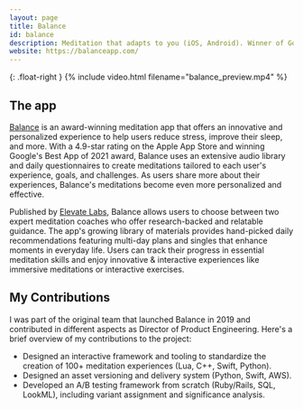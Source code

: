 ```yaml
---
layout: page
title: Balance
id: balance
description: Meditation that adapts to you (iOS, Android). Winner of Googles Play's Best App of 2021.
website: https://balanceapp.com/
---
```


{: .float-right }
{% include video.html filename="balance_preview.mp4" %}

## The app

[Balance](https://www.balanceapp.com) is an award-winning meditation app that offers an innovative and personalized experience to help users reduce stress, improve their sleep, and more. With a 4.9-star rating on the Apple App Store and winning Google's Best App of 2021 award, Balance uses an extensive audio library and daily questionnaires to create meditations tailored to each user's experience, goals, and challenges. As users share more about their experiences, Balance's meditations become even more personalized and effective.

Published by [Elevate Labs](https://elevateapp.com/about), Balance allows users to choose between two expert meditation coaches who offer research-backed and relatable guidance. The app's growing library of materials provides hand-picked daily recommendations featuring multi-day plans and singles that enhance moments in everyday life. Users can track their progress in essential meditation skills and enjoy innovative & interactive experiences like immersive meditations or interactive exercises.

## My Contributions

I was part of the original team that launched Balance in 2019 and contributed in different aspects as Director of Product Engineering. Here's a brief overview of my contributions to the project:
- Designed an interactive framework and tooling to standardize the creation of 100+ meditation experiences (Lua, C++, Swift, Python).
- Designed an asset versioning and delivery system (Python, Swift, AWS).
- Developed an A/B testing framework from scratch (Ruby/Rails, SQL, LookML), including variant assignment and significance analysis.
